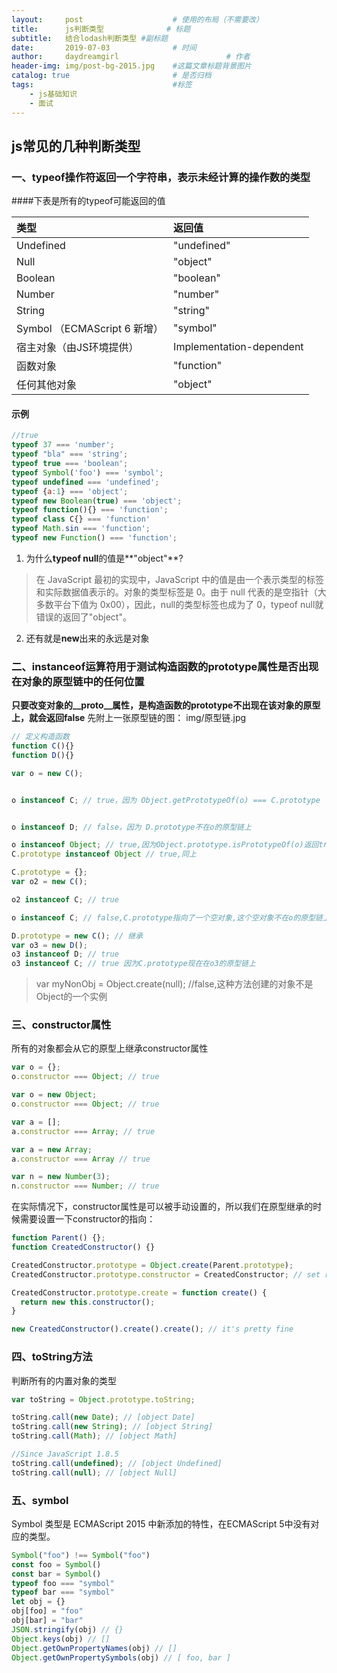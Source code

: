 ```yaml
---
layout:     post   				    # 使用的布局（不需要改）
title:      js判断类型 				# 标题 
subtitle:   结合lodash判断类型 #副标题
date:       2019-07-03 				# 时间
author:     daydreamgirl 						# 作者
header-img: img/post-bg-2015.jpg 	#这篇文章标题背景图片
catalog: true 						# 是否归档
tags:								#标签
    - js基础知识
    - 面试
---
```


##  js常见的几种判断类型
###  一、typeof操作符返回一个字符串，表示未经计算的操作数的类型
####下表是所有的typeof可能返回的值

| 类型     | 返回值     |
| :------------- | :------------- |
| Undefined   |"undefined"   |
| Null   |  "object"  |
|  Boolean  | "boolean"  |
| Number   | "number"  |
| String   |  "string" |
|Symbol （ECMAScript 6 新增）   | "symbol"  |
| 宿主对象（由JS环境提供）  |Implementation-dependent   |
|  函数对象 | "function"  |
|  任何其他对象 |  "object" |
#### 示例
```javascript
//true
typeof 37 === 'number';
typeof "bla" === 'string';
typeof true === 'boolean';
typeof Symbol('foo') === 'symbol';
typeof undefined === 'undefined';
typeof {a:1} === 'object';
typeof new Boolean(true) === 'object';
typeof function(){} === 'function';
typeof class C{} === 'function'
typeof Math.sin === 'function';
typeof new Function() === 'function';
```

1. 为什么**typeof null**的值是**"object"**?
> 在 JavaScript 最初的实现中，JavaScript 中的值是由一个表示类型的标签和实际数据值表示的。对象的类型标签是 0。由于 null 代表的是空指针（大多数平台下值为 0x00），因此，null的类型标签也成为了 0，typeof null就错误的返回了"object"。

2. 还有就是**new**出来的永远是对象

### 二、instanceof运算符用于测试构造函数的prototype属性是否出现在对象的原型链中的任何位置
**只要改变对象的__proto__属性，是构造函数的prototype不出现在该对象的原型上，就会返回false**
先附上一张原型链的图：
img/原型链.jpg
   ```javascript
   // 定义构造函数
function C(){} 
function D(){} 

var o = new C();


o instanceof C; // true，因为 Object.getPrototypeOf(o) === C.prototype


o instanceof D; // false，因为 D.prototype不在o的原型链上

o instanceof Object; // true,因为Object.prototype.isPrototypeOf(o)返回true
C.prototype instanceof Object // true,同上

C.prototype = {};
var o2 = new C();

o2 instanceof C; // true

o instanceof C; // false,C.prototype指向了一个空对象,这个空对象不在o的原型链上.

D.prototype = new C(); // 继承
var o3 = new D();
o3 instanceof D; // true
o3 instanceof C; // true 因为C.prototype现在在o3的原型链上
   ```
>  var myNonObj  = Object.create(null);  //false,这种方法创建的对象不是Object的一个实例

### 三、constructor属性
所有的对象都会从它的原型上继承constructor属性
```javascript
var o = {};
o.constructor === Object; // true

var o = new Object;
o.constructor === Object; // true

var a = [];
a.constructor === Array; // true

var a = new Array;
a.constructor === Array // true

var n = new Number(3);
n.constructor === Number; // true

```
在实际情况下，constructor属性是可以被手动设置的，所以我们在原型继承的时候需要设置一下constructor的指向：
```javascript
function Parent() {}; 
function CreatedConstructor() {} 

CreatedConstructor.prototype = Object.create(Parent.prototype); 
CreatedConstructor.prototype.constructor = CreatedConstructor; // set right constructor for further using

CreatedConstructor.prototype.create = function create() { 
  return new this.constructor();
} 

new CreatedConstructor().create().create(); // it's pretty fine
```
### 四、toString方法
判断所有的内置对象的类型
```javascript
var toString = Object.prototype.toString;

toString.call(new Date); // [object Date]
toString.call(new String); // [object String]
toString.call(Math); // [object Math]

//Since JavaScript 1.8.5
toString.call(undefined); // [object Undefined]
toString.call(null); // [object Null]

```
### 五、symbol
Symbol 类型是 ECMAScript 2015 中新添加的特性，在ECMAScript 5中没有对应的类型。
```javascript
Symbol("foo") !== Symbol("foo")
const foo = Symbol()
const bar = Symbol()
typeof foo === "symbol"
typeof bar === "symbol"
let obj = {}
obj[foo] = "foo"
obj[bar] = "bar"
JSON.stringify(obj) // {}
Object.keys(obj) // []
Object.getOwnPropertyNames(obj) // []
Object.getOwnPropertySymbols(obj) // [ foo, bar ]
```

